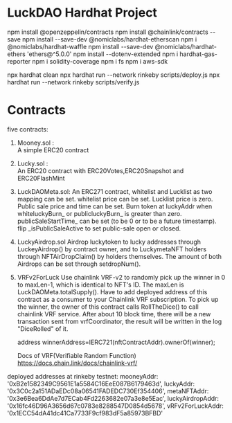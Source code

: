 # LuckDAO Hardhat Project

npm install @openzeppelin/contracts
npm install @chainlink/contracts --save
npm install --save-dev @nomiclabs/hardhat-etherscan
npm i @nomiclabs/hardhat-waffle 
npm install --save-dev @nomiclabs/hardhat-ethers 'ethers@^5.0.0' 
npm install --dotenv-extended 
npm i hardhat-gas-reporter
npm i solidity-coverage
npm i fs
npm i aws-sdk

<!-- deploy and verify contracts -->
npx hardhat clean
npx hardhat run --network rinkeby scripts/deploy.js
npx hardhat run --network rinkeby scripts/verify.js

<!-- 
deploy at mainnet change to: --network mainnet
deploy parameters and deployed addresses are saved in scripts/deployParams.json

verify a single contract:
npx hardhat verify --network rinkeby --contract contracts/Mooney.sol:Mooney  <your deployed address> 
-->

# Contracts 
five contracts:
1. Mooney.sol :  
    A simple ERC20 contract
2. Lucky.sol :  
    An ERC20 contract with ERC20Votes,ERC20Snapshot and ERC20FlashMint
3. LuckDAOMeta.sol: 
    An ERC271 contract, 
    whitelist and Lucklist as two mapping can be set. whitelist price can be set. 
    Lucklist price is zero.
    Public sale price and time can be set.
    Burn token at luckyAddr when whiteluckyBurn_ or publicluckyBurn_ is greater 
    than zero.
    publicSaleStartTime_ can be set (to be 0 or to be a future timestamp).
    flip _isPublicSaleActive to set public-sale open or closed.
4. LuckyAirdrop.sol
    Airdrop luckytoken to lucky addresses through LuckeyAirdrop() by contract owner, 
    and to LuckymetaNFT holders through NFTAirDropClaim() by holders themselves.
    The amount of both Airdrops can be set through setdropNum().
5. VRFv2ForLuck
    Use chainlink VRF-v2 to randomly pick up the winner in 0 to maxLen-1, which is 
    identical to NFT's ID. The maxLen is LuckDAOMeta.totalSupply(). 
    Have to add deployed address of this contract as a consumer to your 
    Chainlink VRF subscription. 
    To pick up the winner, the owner of this contract calls RollTheDice() to call 
    chainlink VRF service. After about 10 block time, there will be a new transaction 
    sent from vrfCoordinator, the result will be written in the log "DiceRolled" 
    of it.
    
    
    address winnerAddress=IERC721(nftContractAddr).ownerOf(winner);

    Docs of VRF(Verifiable Random Function) https://docs.chain.link/docs/chainlink-vrf/
    

    

deployed addresses at rinkeby testnet:
  mooneyAddr: '0xB2e1582349C9561E1a5584C16EeE087B6179463d',
  luckyAddr: '0x3C0c2a151ADaEDc08a06541FADEDC730Ef354406',
  metaNFTAddr: '0x3e6Bea6DdAe7d7ECab4Fd2263682e07a3e8e5Eac',
  luckyAirdropAddr: '0x16fc46D96A3656d67c0783e8288547D0854d5678',
  vRFv2ForLuckAddr: '0x1ECC54dA41dc41Ca7733F9cf983dF5a85973BFBD'
